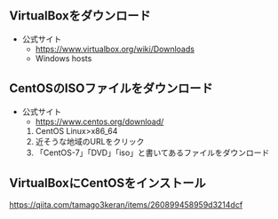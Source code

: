 ## VirtualBoxをダウンロード

- 公式サイト
    - https://www.virtualbox.org/wiki/Downloads
    - Windows hosts

## CentOSのISOファイルをダウンロード

- 公式サイト
    - https://www.centos.org/download/
    1. CentOS Linux>x86_64
    2. 近そうな地域のURLをクリック
    3. 「CentOS-7」「DVD」「iso」と書いてあるファイルをダウンロード
    
## VirtualBoxにCentOSをインストール


https://qiita.com/tamago3keran/items/260899458959d3214dcf